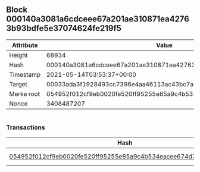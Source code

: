 ## Block 000140a3081a6cdceee67a201ae310871ea42763b93bdfe5e37074624fe219f5

Attribute | Value
--- | ---
Height | 68934
Hash | 000140a3081a6cdceee67a201ae310871ea42763b93bdfe5e37074624fe219f5
Timestamp | 2021-05-14T03:53:37+00:00
Target | 00033ada3f1928493cc7396e4aa46113ac43bc7ac52aab5d08e3934913716f64
Merke root | 054952f012cf9eb0020fe520ff95255e85a9c4b534eacee674d7c2451ce219c0
Nonce | 3408487207

```

```

### Transactions

Hash | Amount
--- | ---
[054952f012cf9eb0020fe520ff95255e85a9c4b534eacee674d7c2451ce219c0](054952f012cf9eb0020fe520ff95255e85a9c4b534eacee674d7c2451ce219c0.md) | 10.00000000 SKEPTI 

